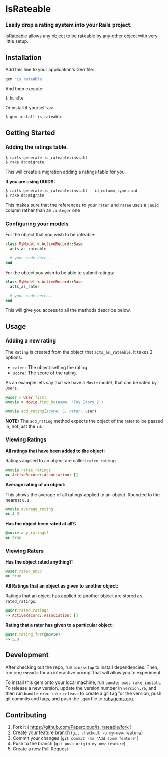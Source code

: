 # IsRateable

### Easily drop a rating system into your Rails project. 

IsRateable allows any object to be rateable by any other object with very little setup. 

## Installation

Add this line to your application's Gemfile:

```ruby
gem 'is_rateable'
```

And then execute:

    $ bundle

Or install it yourself as:

    $ gem install is_rateable

## Getting Started

### Adding the ratings table.

    $ rails generate is_rateable:install
    $ rake db:migrate 

This will create a migration adding a ratings table for you.

**If you are using UUIDS:** 

    $ rails generate is_rateable:install --id_column_type uuid
    $ rake db:migrate 

This makes sure that the references to your `rater` and `ratee` uses a `:uuid` column rather than an `:integer` one

### Configuring your models

For the object that you wish to be rateable:

```ruby 
class MyModel < ActiveRecord::Base
  acts_as_rateable

  # your code here...
end
```

For the object you wish to be able to submit ratings:

```ruby
class MyModel < ActiveRecord::Base
  acts_as_rater

  # your code here...
end
```

This will give you access to all the methods describe below.

## Usage

### Adding a new rating

The `Rating` is created from the object that `acts_as_rateable`. It takes 2 options:

* `rater:` The object setting the rating.
* `score:` The score of the rating.

As an example lets say that we have a `Movie` model, that can be rated by `Users`.

```ruby
@user = User.first
@movie = Movie.find_by(name: 'Toy Story 2')

@movie.add_rating(score: 5, rater: user)
```

**NOTE:** The `add_rating` method expects the object of the rater to be passed in, not just the `id`.

### Viewing Ratings

**All ratings that have been added to the object:**

Ratings applied to an object are called `ratee_ratings`

```ruby 
@movie.ratee_ratings
=> ActiveRecord::Association: []
```

**Average rating of an object:**

This shows the average of all ratings applied to an object. Rounded to the nearest `0.1`

```ruby 
@movie.average_rating
=> 4.8
```

**Has the object been rated at all?:**

```ruby
@movie.any_ratings?
=> true
```

### Viewing Raters

**Has the object rated anything?:**

```ruby
@user.rated_any?
=> true
```

**All Ratings that an object as given to another object:**

Ratings that an object has applied to another object are stored as `rated_ratings`.

```ruby
@user.rated_ratings
=> ActiveRecord::Association: []
```

**Rating that a rater has given to a particular object:**

```ruby
@user.rating_for(@movie)
=> 5.0
```

## Development

After checking out the repo, run `bin/setup` to install dependencies. Then, run `bin/console` for an interactive prompt that will allow you to experiment.

To install this gem onto your local machine, run `bundle exec rake install`. To release a new version, update the version number in `version.rb`, and then run `bundle exec rake release` to create a git tag for the version, push git commits and tags, and push the `.gem` file to [rubygems.org](https://rubygems.org).

## Contributing

1. Fork it ( https://github.com/Papercloud/is_rateable/fork )
2. Create your feature branch (`git checkout -b my-new-feature`)
3. Commit your changes (`git commit -am 'Add some feature'`)
4. Push to the branch (`git push origin my-new-feature`)
5. Create a new Pull Request

